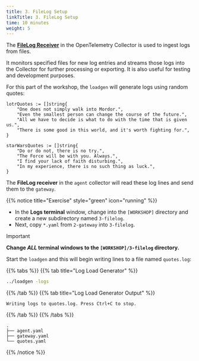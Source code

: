 ```yaml
---
title: 3. FileLog Setup
linkTitle: 3. FileLog Setup
time: 10 minutes
weight: 5
---
```


The [**FileLog Receiver**](https://github.com/open-telemetry/opentelemetry-collector-contrib/blob/main/receiver/filelogreceiver/README.md) in the OpenTelemetry Collector is used to ingest logs from files.

It monitors specified files for new log entries and streams those logs into the Collector for further processing or exporting. It is also useful for testing and development purposes.

For this part of the workshop, the `loadgen` will generate logs using random quotes:

```golang
lotrQuotes := []string{
    "One does not simply walk into Mordor.",
    "Even the smallest person can change the course of the future.",
    "All we have to decide is what to do with the time that is given us.",
    "There is some good in this world, and it's worth fighting for.",
}

starWarsQuotes := []string{
    "Do or do not, there is no try.",
    "The Force will be with you. Always.",
    "I find your lack of faith disturbing.",
    "In my experience, there is no such thing as luck.",
}
```

The **FileLog receiver** in the `agent` collector will read these log lines and send them to the `gateway`.

{{% notice title="Exercise" style="green" icon="running" %}}

- In the **Logs terminal** window, change into the `[WORKSHOP]` directory and create a new subdirectory named `3-filelog`.
- Next, copy `*.yaml` from `2-gateway` into `3-filelog`.

> [!IMPORTANT]
> **Change _ALL_ terminal windows to the `[WORKSHOP]/3-filelog` directory.**

Start the `loadgen` and this will begin writing lines to a file named `quotes.log`:

{{% tabs %}}
{{% tab title="Log Load Generator" %}}

```bash
../loadgen -logs
```

{{% /tab %}}
{{% tab title="Log Load Generator Output" %}}

```text
Writing logs to quotes.log. Press Ctrl+C to stop.
```

{{% /tab %}}
{{% /tabs %}}

```text { title="Updated Directory Structure" }
.
├── agent.yaml
├── gateway.yaml
└── quotes.yaml
```

{{% /notice %}}
